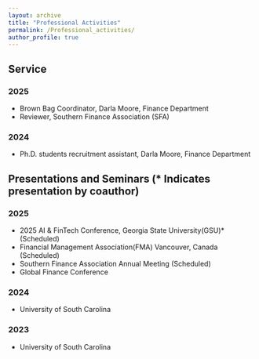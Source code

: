 ```yaml
---
layout: archive
title: "Professional Activities"
permalink: /Professional_activities/
author_profile: true
---
```

## Service 
### 2025 
- Brown Bag Coordinator, Darla Moore, Finance Department
- Reviewer, Southern Finance Association (SFA)

  
### 2024 
- Ph.D. students recruitment assistant, Darla Moore, Finance Department
  
## Presentations and Seminars (* Indicates presentation by coauthor)

### 2025
- 2025 AI & FinTech Conference, Georgia State University(GSU)* (Scheduled)
- Financial Management Association(FMA) Vancouver, Canada  (Scheduled)
- Southern Finance Association Annual Meeting (Scheduled)
- Global Finance Conference
  
### 2024 
- University of South Carolina

### 2023 
- University of South Carolina
